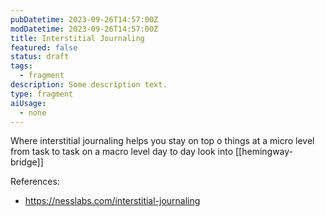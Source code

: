 ```yaml
---
pubDatetime: 2023-09-26T14:57:00Z
modDatetime: 2023-09-26T14:57:00Z
title: Interstitial Journaling
featured: false
status: draft
tags:
  - fragment
description: Some description text.
type: fragment
aiUsage:
  - none
---
```


Where interstitial journaling helps you stay on top o things at a micro level from task to task on a macro level day to day look into [[hemingway-bridge]]

References:

- https://nesslabs.com/interstitial-journaling
